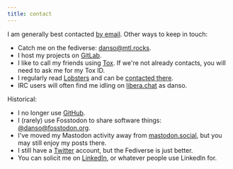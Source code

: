 ```yaml
---
title: contact
---
```


I am generally best contacted [by email](mailto:contact@danso.ca). Other ways to keep in touch:

* Catch me on the fediverse: [danso@mtl.rocks](https://mtl.rocks/danso).
* I host my projects on [GitLab](https://gitlab.com/danso).
* I like to call my friends using [Tox](https://tox.chat). If we're not already contacts, you will need to ask me for my Tox ID.
* I regularly read [Lobsters](https://lobste.rs/) and can be [contacted there](https://lobste.rs/u/danso).
* IRC users will often find me idling on [libera.chat](https://libera.chat/) as danso.

Historical:

* I no longer use [GitHub](https://github.com/ninedotnine).
* I (rarely) use Fosstodon to share software things: [@danso@fosstodon.org](https://fosstodon.org/@danso).
* I've moved my Mastodon activity away from [mastodon.social](https://mastodon.social/@danso), but you may still enjoy my posts there.
* I still have a [Twitter](https://twitter.com/ninedotnine) account, but the Fediverse is just better.
* You can solicit me on [LinkedIn](https://www.linkedin.com/in/dan-so/), or whatever people use LinkedIn for.
